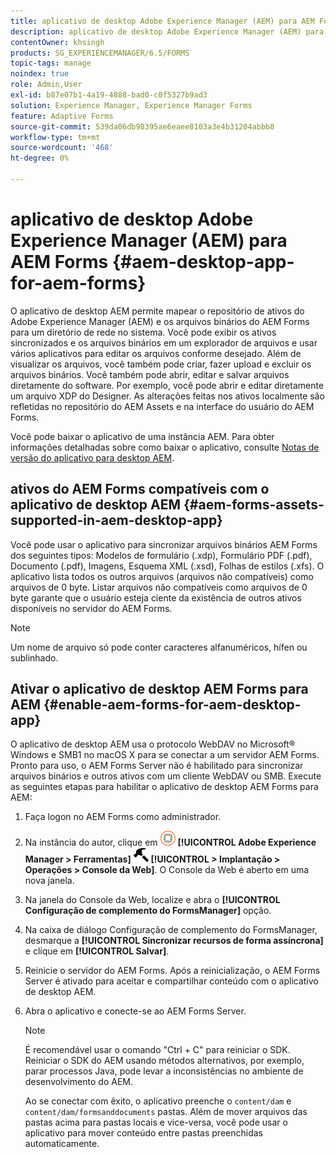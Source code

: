 ```yaml
---
title: aplicativo de desktop Adobe Experience Manager (AEM) para AEM Forms
description: aplicativo de desktop Adobe Experience Manager (AEM) para AEM Forms
contentOwner: khsingh
products: SG_EXPERIENCEMANAGER/6.5/FORMS
topic-tags: manage
noindex: true
role: Admin,User
exl-id: b87e07b1-4a19-4888-bad0-c0f5327b9ad3
solution: Experience Manager, Experience Manager Forms
feature: Adaptive Forms
source-git-commit: 539da06db98395ae6eaee8103a3e4b31204abbb8
workflow-type: tm+mt
source-wordcount: '468'
ht-degree: 0%

---
```


# aplicativo de desktop Adobe Experience Manager (AEM) para AEM Forms {#aem-desktop-app-for-aem-forms}

O aplicativo de desktop AEM permite mapear o repositório de ativos do Adobe Experience Manager (AEM) e os arquivos binários do AEM Forms para um diretório de rede no sistema. Você pode exibir os ativos sincronizados e os arquivos binários em um explorador de arquivos e usar vários aplicativos para editar os arquivos conforme desejado. Além de visualizar os arquivos, você também pode criar, fazer upload e excluir os arquivos binários. Você também pode abrir, editar e salvar arquivos diretamente do software. Por exemplo, você pode abrir e editar diretamente um arquivo XDP do Designer. As alterações feitas nos ativos localmente são refletidas no repositório do AEM Assets e na interface do usuário do AEM Forms.

Você pode baixar o aplicativo de uma instância AEM. Para obter informações detalhadas sobre como baixar o aplicativo, consulte [Notas de versão do aplicativo para desktop AEM](https://experienceleague.adobe.com/docs/experience-manager-desktop-app/using/release-notes.html?lang=en).

## ativos do AEM Forms compatíveis com o aplicativo de desktop AEM {#aem-forms-assets-supported-in-aem-desktop-app}

Você pode usar o aplicativo para sincronizar arquivos binários AEM Forms dos seguintes tipos: Modelos de formulário (.xdp), Formulário PDF (.pdf), Documento (.pdf), Imagens, Esquema XML (.xsd), Folhas de estilos (.xfs). O aplicativo lista todos os outros arquivos (arquivos não compatíveis) como arquivos de 0 byte. Listar arquivos não compatíveis como arquivos de 0 byte garante que o usuário esteja ciente da existência de outros ativos disponíveis no servidor do AEM Forms.

>[!NOTE]
>
>Um nome de arquivo só pode conter caracteres alfanuméricos, hífen ou sublinhado.

## Ativar o aplicativo de desktop AEM Forms para AEM {#enable-aem-forms-for-aem-desktop-app}

O aplicativo de desktop AEM usa o protocolo WebDAV no Microsoft® Windows e SMB1 no macOS X para se conectar a um servidor AEM Forms. Pronto para uso, o AEM Forms Server não é habilitado para sincronizar arquivos binários e outros ativos com um cliente WebDAV ou SMB. Execute as seguintes etapas para habilitar o aplicativo de desktop AEM Forms para AEM:

1. Faça logon no AEM Forms como administrador.
1. Na instância do autor, clique em ![adobeexperiencemanager](assets/adobeexperiencemanager.png) **[!UICONTROL Adobe Experience Manager > Ferramentas]** ![martelo](assets/hammer.png) **[!UICONTROL > Implantação > Operações > Console da Web]**. O Console da Web é aberto em uma nova janela.
1. Na janela do Console da Web, localize e abra o **[!UICONTROL Configuração de complemento do FormsManager]** opção.
1. Na caixa de diálogo Configuração de complemento do FormsManager, desmarque a **[!UICONTROL Sincronizar recursos de forma assíncrona]** e clique em **[!UICONTROL Salvar]**.
1. Reinicie o servidor do AEM Forms. Após a reinicialização, o AEM Forms Server é ativado para aceitar e compartilhar conteúdo com o aplicativo de desktop AEM.
1. Abra o aplicativo e conecte-se ao AEM Forms Server.

   >[!NOTE]
   >
   > É recomendável usar o comando &quot;Ctrl + C&quot; para reiniciar o SDK. Reiniciar o SDK do AEM usando métodos alternativos, por exemplo, parar processos Java, pode levar a inconsistências no ambiente de desenvolvimento do AEM.

   Ao se conectar com êxito, o aplicativo preenche o `content/dam` e `content/dam/formsanddocuments` pastas. Além de mover arquivos das pastas acima para pastas locais e vice-versa, você pode usar o aplicativo para mover conteúdo entre pastas preenchidas automaticamente.
